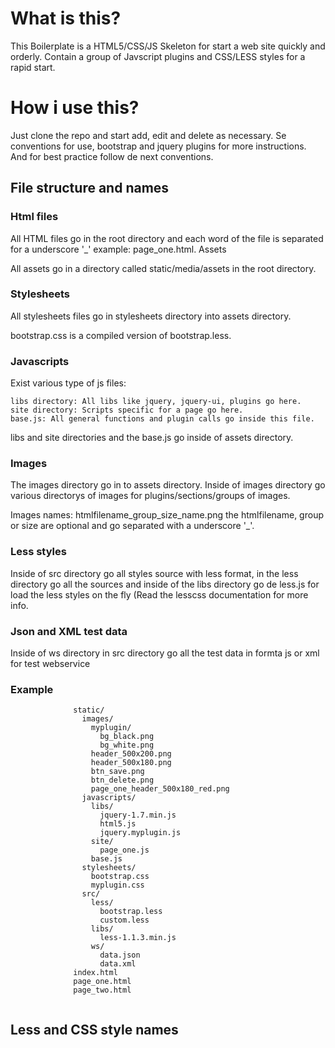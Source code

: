 # What is this? #

This Boilerplate is a HTML5/CSS/JS Skeleton for start a web site quickly and orderly. Contain a group of Javscript plugins and CSS/LESS styles for a rapid start.

# How i use this? #

Just clone the repo and start add, edit and delete as necessary. Se conventions for use, bootstrap and jquery plugins for more instructions. And for best practice follow de next conventions.

## File structure and names ##

### Html files ##

All HTML files go in the root directory and each word of the file is separated for a underscore '_' example: page_one.html.
Assets

All assets go in a directory called static/media/assets in the root directory.

### Stylesheets ###

All stylesheets files go in stylesheets directory into assets directory.

bootstrap.css is a compiled version of bootstrap.less.

### Javascripts ###

Exist various type of js files:

    libs directory: All libs like jquery, jquery-ui, plugins go here.
    site directory: Scripts specific for a page go here.
    base.js: All general functions and plugin calls go inside this file.

libs and site directories and the base.js go inside of assets directory.

### Images ###

The images directory go in to assets directory. Inside of images directory go various directorys of images for plugins/sections/groups of images.

Images names: htmlfilename_group_size_name.png the htmlfilename, group or size are optional and go separated with a underscore '_'.

### Less styles ###

Inside of src directory go all styles source with less format, in the less directory go all the sources and inside of the libs directory go de less.js for load the less styles on the fly (Read the lesscss documentation for more info.

### Json and XML test data ###

Inside of ws directory in src directory go all the test data in formta js or xml for test webservice

### Example ###
```
              static/
                images/
                  myplugin/
                    bg_black.png
                    bg_white.png
                  header_500x200.png
                  header_500x180.png
                  btn_save.png
                  btn_delete.png
                  page_one_header_500x180_red.png
                javascripts/
                  libs/
                    jquery-1.7.min.js
                    html5.js
                    jquery.myplugin.js
                  site/
                    page_one.js
                  base.js
                stylesheets/
                  bootstrap.css
                  myplugin.css
                src/
                  less/
                    bootstrap.less
                    custom.less
                  libs/
                    less-1.1.3.min.js
                  ws/
                    data.json
                    data.xml
              index.html
              page_one.html
              page_two.html
            
```
## Less and CSS style names #

